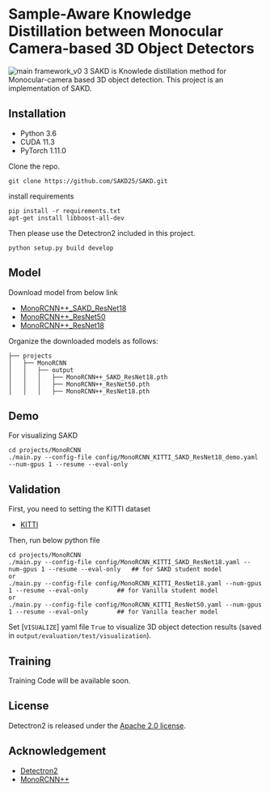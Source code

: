 # Sample-Aware Knowledge Distillation between Monocular Camera-based 3D Object Detectors
![main framework_v0 3](https://github.com/user-attachments/assets/d33e52d9-b7bf-48d2-b2d6-623690f0865f)
SAKD is Knowlede distillation method for Monocular-camera based 3D object detection. This project is an implementation of SAKD.



## Installation

* Python 3.6
* CUDA 11.3
* PyTorch 1.11.0 


Clone the repo.
```
git clone https://github.com/SAKD25/SAKD.git
```
install requirements
```
pip install -r requirements.txt
apt-get install libboost-all-dev
```

Then please use the Detectron2 included in this project.
```
python setup.py build develop
```


## Model
Download model from below link
* [MonoRCNN++_SAKD_ResNet18](https://drive.google.com/file/d/1xhHFEk5jpAjinyC_9a98yHQgZdhMkfEL/view?usp=sharing)
* [MonoRCNN++_ResNet50](https://drive.google.com/file/d/1WiPAvhNYNG510hpYseMvLm6Ko2LrmfHI/view?usp=sharing)
* [MonoRCNN++_ResNet18](https://drive.google.com/file/d/1aY2UYUclbXQoZTFjE3k5iCDEnpCYBdct/view?usp=sharing)

Organize the downloaded models as follows:
```
├── projects
│   ├── MonoRCNN
│   │   ├── output
│   │   │   ├── MonoRCNN++_SAKD_ResNet18.pth   
│   │   │   ├── MonoRCNN++_ResNet50.pth
│   │   │   ├── MonoRCNN++_ResNet18.pth
```

## Demo
For visualizing SAKD
```
cd projects/MonoRCNN
./main.py --config-file config/MonoRCNN_KITTI_SAKD_ResNet18_demo.yaml --num-gpus 1 --resume --eval-only
```


## Validation

First, you need to setting the KITTI dataset

* [KITTI](projects/KITTI/README.md)

Then, run below python file

```
cd projects/MonoRCNN
./main.py --config-file config/MonoRCNN_KITTI_SAKD_ResNet18.yaml --num-gpus 1 --resume --eval-only   ## for SAKD student model
or
./main.py --config-file config/MonoRCNN_KITTI_ResNet18.yaml --num-gpus 1 --resume --eval-only        ## for Vanilla student model
or
./main.py --config-file config/MonoRCNN_KITTI_ResNet50.yaml --num-gpus 1 --resume --eval-only        ## for Vanilla teacher model
```
Set [`VISUALIZE`] yaml file `True` to visualize 3D object detection results (saved in `output/evaluation/test/visualization`).


## Training
Training Code will be available soon.

## License

Detectron2 is released under the [Apache 2.0 license](LICENSE).


## Acknowledgement
* [Detectron2](https://github.com/facebookresearch/detectron2)
* [MonoRCNN++](https://github.com/Rock-100/MonoDet)

